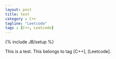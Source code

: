 ```yaml
---
layout: post
title: test
category : C++
tagline: "Leetcode"
tags : [C++, Leetcode]
---
```


{% include JB/setup %}

This is a test.
This belongs to tag [C++], [Leetcode].
